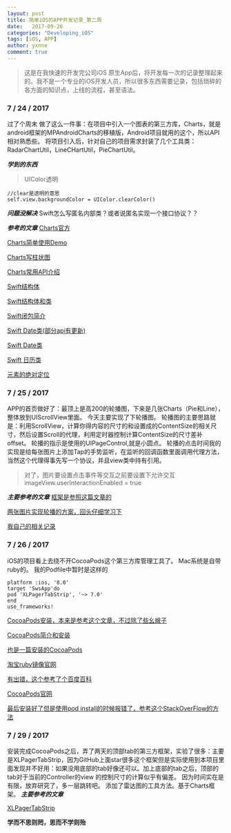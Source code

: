 ```yaml
---
layout: post
title: 简单iOS的APP开发记录_第二周
date:   2017-09-26
categories: "Developing_iOS"
tags: [iOS, APP]
author: yxnne
comment: true
---
```


>这是在我快速的开发完公司iOS 原生App后，将开发每一次的记录整理起来的。我不是一个专业的iOS开发人员，所以很多东西需要记录，包括琐碎的各方面的知识点，上线的流程，甚至语法。

### 7 / 24 / 2017
过了个周末
做了这么一件事：在项目中引入一个图表的第三方库，Charts，就是android框架的MPAndroidCharts的移植版，Android项目就用的这个，所以API相对熟悉些。
将项目引入后，针对自己的项目需求封装了几个工具类：RadarChartUtil，LineCHartUtil，PieChartUtil。

_**学到的东西**_

>UIColor透明
```
//clear是透明的意思
self.view.backgroundColor = UIColor.clearColor() 
```
_**问题没解决**_
Swift怎么写匿名内部类？或者说匿名实现一个接口协议？？

_**参考的文章**_
[Charts官方](https://github.com/danielgindi/Charts)

[Charts简单使用Demo](http://www.jianshu.com/p/7ea8f2b99abe)

[Charts写柱状图](http://www.cnblogs.com/huangbiyong/p/6909156.html)

[Charts常用API介绍](http://www.cnblogs.com/lwk151124/p/5840784.html)

[Swift结构体](http://www.cnblogs.com/gcb999/p/3810188.html)

[Swift结构体和类](http://www.jianshu.com/p/f99d48666383)

[Swift闭包简介](http://blog.csdn.net/tonny_guan/article/details/49122169)

[Swift Date类(部分api有更新)](http://blog.csdn.net/mo_xiao_mo/article/details/52612443)

[Swift Date类](http://www.jianshu.com/p/a6275cc54e04)

[Swift 日历类](http://www.jianshu.com/p/2d3195f9556e)

[元素的绝对定位](http://www.hangge.com/blog/cache/detail_965.html#)

### 7 / 25 / 2017
APP的首页做好了：最顶上是高200的轮播图，下来是几张Charts（Pie和Line），整体放到UIScrollView里面。
今天主要实现了下轮播图。
轮播图的主要思路就是：利用ScrollView，计算你得内容的尺寸的和设置成的ContentSize的相关尺寸，然后设置Scroll的代理，利用定时器控制计算ContentSize的尺寸差补offset。
轮播的指示是使用的UIPageControl,就是小圆点。
轮播的点击时间我的实现是给每张图片上添加Tap的手势监听，在监听的回调函数里面调用代理方法，当然这个代理得事先写一个协议，并且view类中持有引用。

>对了，图片要设置点击事件等交互之前要设置下允许交互
imageView.userInteractionEnabled = true

_**主要参考的文章**_
[框架是参照这篇文章的](http://www.cnblogs.com/zhyunfe/p/6064146.html)

[两张图片实现轮播的方案，回头仔细学习下](http://www.jianshu.com/p/19a0019f8b5f)

[我自己的相关记录](http://www.jianshu.com/p/8e8aa3280668)

### 7 / 26 / 2017
iOS的项目看上去绕不开CocoaPods这个第三方库管理工具了。
Mac系统是自带ruby的。
我的Podfile中暂时是这样的
```
platform :ios, '8.0'
target 'SwsApp'do
pod 'XLPagerTabStrip', '~> 7.0'
end
use_frameworks!
```

[CocoaPods安装，本来是参考这个文章，不过除了些幺蛾子](http://code4app.com/article/cocoapods-install-usage)

[CocoaPods简介和安装](http://www.jianshu.com/p/3086df14ed08)

[也是一篇安装的CocoaPods](http://www.jianshu.com/p/ea7744d52313)

[淘宝ruby镜像官网](https://ruby.taobao.org/)

[有出错，这个参考了个百度百科](https://zhidao.baidu.com/question/1862891903252349347.html)

[CocoaPods官网](https://guides.cocoapods.org/using/pod-install-vs-update.html)

[最后安装好了但是使用pod install的时候报错了，参考这个StackOverFlow的方法](https://stackoverflow.com/questions/40191140/cocoapods-1-1-1-target-overrides-the-always-embed-swift-standard-libraries)

### 7 / 29 / 2017
安装完成CocoaPods之后，弄了两天的顶部tab的第三方框架，实验了很多：主要是XLPagerTabStrip，因为GitHub上面star很多这个框架但是实际使用到本项目里面发现并不好用：如果没用底部的tab好像还可以。加上底部的tab之后，顶部的tab对于当前的Controller的view 的控制尺寸的计算似乎有偏差。
因为时间实在是有限，放弃研究了，多一层跳转吧。
添加了雷达图的工具方法。基于Charts框架。
_**主要参考的文章**_

[XLPagerTabStrip](https://github.com/xmartlabs/XLPagerTabStrip)

__学而不思则罔，思而不学则殆__

